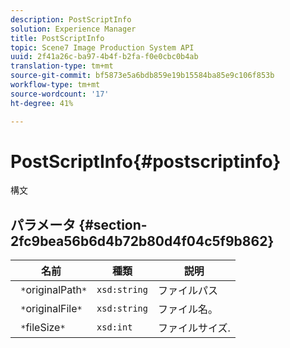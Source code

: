 ```yaml
---
description: PostScriptInfo
solution: Experience Manager
title: PostScriptInfo
topic: Scene7 Image Production System API
uuid: 2f41a26c-ba97-4b4f-b2fa-f0e0cbc0b4ab
translation-type: tm+mt
source-git-commit: bf5873e5a6bdb859e19b15584ba85e9c106f853b
workflow-type: tm+mt
source-wordcount: '17'
ht-degree: 41%

---
```



# PostScriptInfo{#postscriptinfo}

構文

## パラメータ {#section-2fc9bea56b6d4b72b80d4f04c5f9b862}

| 名前 | 種類 | 説明 |
|---|---|---|
| ` *`originalPath`*` | `xsd:string` | ファイルパス |
| ` *`originalFile`*` | `xsd:string` | ファイル名。 |
| ` *`fileSize`*` | `xsd:int` | ファイルサイズ. |

